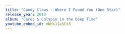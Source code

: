 ```yaml
---
title: "Candy Claws - Where I Found You (One Star)"
release_year: 2013
album: "Ceres & Calypso in the Deep Time"
youtube_embed_id: mNHx1IaSCt8
---
```

